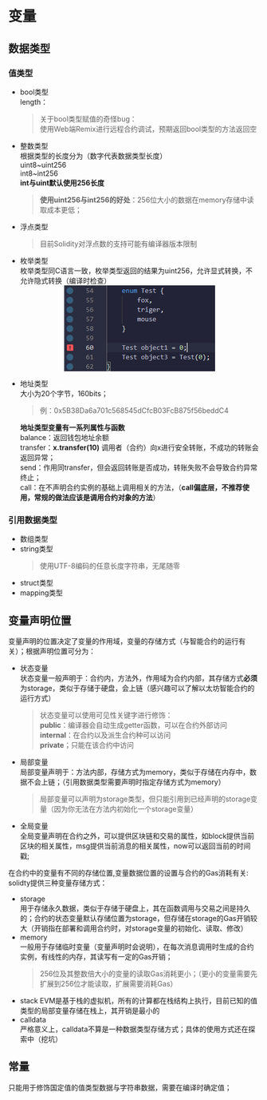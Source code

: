 # 变量

## 数据类型
### 值类型 
* bool类型  
    length：  
    >关于bool类型赋值的奇怪bug：  
    使用Web端Remix进行远程合约调试，预期返回bool类型的方法返回空
* 整数类型  
    根据类型的长度分为（数字代表数据类型长度）  
    uint8~uint256  
    int8~int256   
    **int与uint默认使用256长度**  
    >**使用uint256与int256的好处**：256位大小的数据在memory存储中读取成本更低；
* 浮点类型
    >目前Solidity对浮点数的支持可能有编译器版本限制
* 枚举类型  
    枚举类型同C语言一致，枚举类型返回的结果为uint256，允许显式转换，不允许隐式转换（编译时检查）
    <img style="display: block; margin: 0 auto;" src="../Images/EnumError.png"/>

* 地址类型  
    大小为20个字节，160bits；
    >例：0x5B38Da6a701c568545dCfcB03FcB875f56beddC4

    **地址类型变量有一系列属性与函数**  
    balance：返回钱包地址余额  
    transfer：**x.transfer(10)** 调用者（合约）向x进行安全转账，不成功的转账会返回异常；  
    send：作用同transfer，但会返回转账是否成功，转账失败不会导致合约异常终止；  
    call：在不声明合约实例的基础上调用相关的方法，（**call偏底层，不推荐使用，常规的做法应该是调用合约对象的方法**）  
    
### 引用数据类型
* 数组类型
* string类型
    >使用UTF-8编码的任意长度字符串，无尾随零
* struct类型
* mapping类型

## 变量声明位置  
变量声明的位置决定了变量的作用域，变量的存储方式（与智能合约的运行有关）；根据声明位置可分为：
* 状态变量  
  状态变量一般声明于：合约内，方法外，作用域为合约内部，其存储方式**必须**为storage，类似于存储于硬盘，会上链（感兴趣可以了解以太坊智能合约的运行方式）  
  >状态变量可以使用可见性关键字进行修饰：  
  **public**：编译器会自动生成getter函数，可以在合约外部访问  
  **internal**：在合约以及派生合约种可以访问  
  **private**；只能在该合约中访问
* 局部变量  
  局部变量声明于：方法内部，存储方式为memory，类似于存储在内存中，数据不会上链；（引用数据类型需要声明时指定存储方式为memory）
  >局部变量可以声明为storage类型，但只能引用到已经声明的storage变量（因为你无法在方法内初始化一个storage变量）
* 全局变量  
  全局变量声明在合约之外，可以提供区块链和交易的属性，如block提供当前区块的相关属性，msg提供当前消息的相关属性，now可以返回当前的时间戳;  


在合约中的变量有不同的存储位置,变量数据位置的设置与合约的Gas消耗有关:  
solidty提供三种变量存储方式：
* storage  
    用于存储永久数据，类似于存储于硬盘上，其在函数调用与交易之间是持久的；合约的状态变量默认存储位置为storage，但存储在storage的Gas开销较大（开销指在部署和调用合约时，对storage变量的初始化、读取、修改）
* memory  
    一般用于存储临时变量（变量声明时会说明），在每次消息调用时生成的合约实例，有线性的内存，其读写有一定的Gas开销；  
    >256位及其整数倍大小的变量的读取Gas消耗更小；（更小的变量需要先扩展到256位才能读取，扩展需要消耗Gas）
* stack
    EVM是基于栈的虚拟机，所有的计算都在栈结构上执行，目前已知的值类型的局部变量存储在栈上，其开销是最小的
* calldata  
    严格意义上，calldata不算是一种数据类型存储方式；具体的使用方式还在探索中（挖坑）

## 常量  
只能用于修饰国定值的值类型数据与字符串数据，需要在编译时确定值；